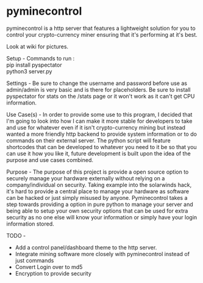 # pyminecontrol
pyminecontrol is a http server that features a lightweight solution for you to control your crypto-currency miner ensuring that it's performing at it's best.

Look at wiki for pictures.

Setup -
Commands to run : <br>
  pip install pyspectator <br>
  python3 server.py <br>
  
Settings -
Be sure to change the username and password before use as admin/admin is very basic and is there for placeholders.
Be sure to install pyspectator for stats on the /stats page or it won't work as it can't get CPU information.

Use Case(s) -
In order to provide some use to this program, I decided that I'm going to look into how I can make it more stable for developers to take and use for whatever even if it isn't crypto-currency mining but instead wanted a more friendly http backend to provide system information or to do commands on their external server. The python script will feature shortcodes that can be developed to whatever you need to it be so that you can use it how you like it, future development is built upon the idea of the purpose and use cases combined.

Purpose -
The purpose of this project is provide a open source option to securely manage your hardware externally without relying on a company/individual on security. Taking example into the solarwinds hack, it's hard to provide a central place to manage your hardware as software can be hacked or just simply misused by anyone. Pyminecontrol takes a step towards providing a option in pure python to manage your server and being able to setup your own security options that can be used for extra security as no one else will know your information or simply have your login information stored.

TODO -
* Add a control panel/dashboard theme to the http server.
* Integrate mining software more closely with pyminecontrol instead of just commands
* Convert Login over to md5
* Encryption to provide security 

